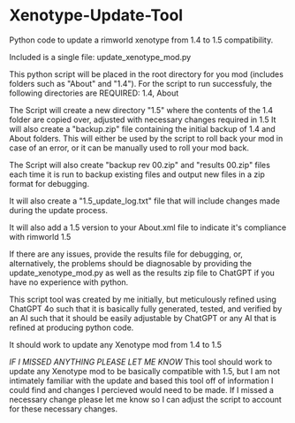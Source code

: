 # Xenotype-Update-Tool
Python code to update a rimworld xenotype from 1.4 to 1.5 compatibility. 

Included is a single file: update_xenotype_mod.py

This python script will be placed in the root directory for you mod (includes folders such as "About" and "1.4").
For the script to run successfuly, the following directories are REQUIRED: 1.4, About

The Script will create a new directory "1.5" where the contents of the 1.4 folder are copied over, adjusted with necessary changes required in 1.5
It will also create a "backup.zip" file containing the initial backup of 1.4 and About folders. This will either be used by the script to roll back your mod in case of an error, or it can be manually used to roll your mod back.

The Script will also create "backup rev 00.zip" and "results 00.zip" files each time it is run to backup existing files and output new files in a zip format for debugging. 

It will also create a "1.5_update_log.txt" file that will include changes made during the update process.

It will also add a 1.5 version to your About.xml file to indicate it's compliance with rimworld 1.5

If there are any issues, provide the results file for debugging, or, alternatively, the problems should be diagnosable by providing the update_xenotype_mod.py as well as the results zip file to ChatGPT if you have no experience with python.

This script tool was created by me initially, but meticulously refined using ChatGPT 4o such that it is basically fully generated, tested, and verified by an AI such that it should be easily adjustable by ChatGPT or any AI that is refined at producing python code.

It should work to update any Xenotype mod from 1.4 to 1.5


*IF I MISSED ANYTHING PLEASE LET ME KNOW*
This tool should work to update any Xenotype mod to be basically compatible with 1.5, but I am not intimately familiar with the update and based this tool off of information I could find and changes I percieved would need to be made. If I missed a necessary change please let me know so I can adjust the script to account for these necessary changes.
